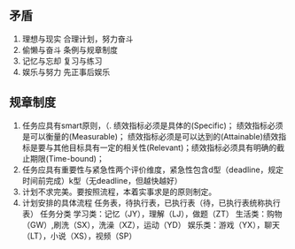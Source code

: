 ## 矛盾
1. 理想与现实   合理计划，努力奋斗
2. 偷懒与奋斗   条例与规章制度
3. 记忆与忘却   复习与练习
4. 娱乐与努力   先正事后娱乐

## 规章制度
1. 任务应具有smart原则，（. 绩效指标必须是具体的(Specific)； 绩效指标必须是可以衡量的(Measurable)； 绩效指标必须是可以达到的(Attainable)绩效指标是要与其他目标具有一定的相关性(Relevant)；绩效指标必须具有明确的截止期限(Time-bound)；
2. 任务应具有重要性与紧急性两个评价维度，紧急性包含d型（deadline，规定时间前完成）k型（无deadline，但越快越好）
3. 计划不求完美。要按照流程，本着实事求是的原则制定。
4. 计划安排的具体流程
    任务表，待执行表，已执行表（待，已执行表统称执行表）
    任务分类
    学习类：记忆（JY），理解（LJ），做题（ZT）
    生活类：购物（GW）,刷洗（SX），洗澡（XZ），运动（YD）
    娱乐类：游戏（YX），聊天（LT），小说（XS），视频（SP）
    
